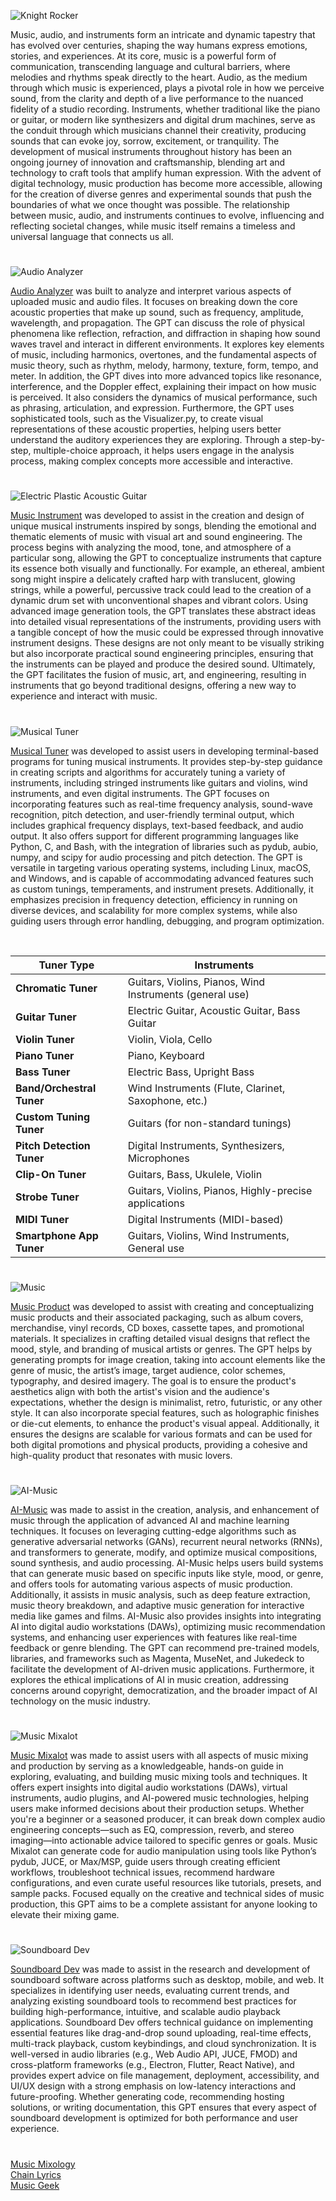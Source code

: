 ![Knight Rocker](https://github.com/user-attachments/assets/6fed5441-8efd-4097-b931-80861f5454ff)

Music, audio, and instruments form an intricate and dynamic tapestry that has evolved over centuries, shaping the way humans express emotions, stories, and experiences. At its core, music is a powerful form of communication, transcending language and cultural barriers, where melodies and rhythms speak directly to the heart. Audio, as the medium through which music is experienced, plays a pivotal role in how we perceive sound, from the clarity and depth of a live performance to the nuanced fidelity of a studio recording. Instruments, whether traditional like the piano or guitar, or modern like synthesizers and digital drum machines, serve as the conduit through which musicians channel their creativity, producing sounds that can evoke joy, sorrow, excitement, or tranquility. The development of musical instruments throughout history has been an ongoing journey of innovation and craftsmanship, blending art and technology to craft tools that amplify human expression. With the advent of digital technology, music production has become more accessible, allowing for the creation of diverse genres and experimental sounds that push the boundaries of what we once thought was possible. The relationship between music, audio, and instruments continues to evolve, influencing and reflecting societal changes, while music itself remains a timeless and universal language that connects us all.

#

![Audio Analyzer](https://github.com/user-attachments/assets/071d97fe-1ca4-4627-bc8b-d2b37bf60313)

[Audio Analyzer](https://chatgpt.com/g/g-g0Ob3Qbue-audio-analyzer) was built to analyze and interpret various aspects of uploaded music and audio files. It focuses on breaking down the core acoustic properties that make up sound, such as frequency, amplitude, wavelength, and propagation. The GPT can discuss the role of physical phenomena like reflection, refraction, and diffraction in shaping how sound waves travel and interact in different environments. It explores key elements of music, including harmonics, overtones, and the fundamental aspects of music theory, such as rhythm, melody, harmony, texture, form, tempo, and meter. In addition, the GPT dives into more advanced topics like resonance, interference, and the Doppler effect, explaining their impact on how music is perceived. It also considers the dynamics of musical performance, such as phrasing, articulation, and expression. Furthermore, the GPT uses sophisticated tools, such as the Visualizer.py, to create visual representations of these acoustic properties, helping users better understand the auditory experiences they are exploring. Through a step-by-step, multiple-choice approach, it helps users engage in the analysis process, making complex concepts more accessible and interactive.

#

![Electric Plastic Acoustic Guitar](https://github.com/user-attachments/assets/901a0f4f-ddc7-4575-b298-71a0826cd76f)

[Music Instrument](https://chatgpt.com/g/g-67747537b2b4819192d512ab213575d3-music-instrument) was developed to assist in the creation and design of unique musical instruments inspired by songs, blending the emotional and thematic elements of music with visual art and sound engineering. The process begins with analyzing the mood, tone, and atmosphere of a particular song, allowing the GPT to conceptualize instruments that capture its essence both visually and functionally. For example, an ethereal, ambient song might inspire a delicately crafted harp with translucent, glowing strings, while a powerful, percussive track could lead to the creation of a dynamic drum set with unconventional shapes and vibrant colors. Using advanced image generation tools, the GPT translates these abstract ideas into detailed visual representations of the instruments, providing users with a tangible concept of how the music could be expressed through innovative instrument designs. These designs are not only meant to be visually striking but also incorporate practical sound engineering principles, ensuring that the instruments can be played and produce the desired sound. Ultimately, the GPT facilitates the fusion of music, art, and engineering, resulting in instruments that go beyond traditional designs, offering a new way to experience and interact with music.

#

![Musical Tuner](https://github.com/user-attachments/assets/b968f6bb-6008-4395-b531-c543fce66e7c)

[Musical Tuner](https://chatgpt.com/g/g-682d2c85f0748191ae9d6becf155cb41-musical-tuner) was developed to assist users in developing terminal-based programs for tuning musical instruments. It provides step-by-step guidance in creating scripts and algorithms for accurately tuning a variety of instruments, including stringed instruments like guitars and violins, wind instruments, and even digital instruments. The GPT focuses on incorporating features such as real-time frequency analysis, sound-wave recognition, pitch detection, and user-friendly terminal output, which includes graphical frequency displays, text-based feedback, and audio output. It also offers support for different programming languages like Python, C, and Bash, with the integration of libraries such as pydub, aubio, numpy, and scipy for audio processing and pitch detection. The GPT is versatile in targeting various operating systems, including Linux, macOS, and Windows, and is capable of accommodating advanced features such as custom tunings, temperaments, and instrument presets. Additionally, it emphasizes precision in frequency detection, efficiency in running on diverse devices, and scalability for more complex systems, while also guiding users through error handling, debugging, and program optimization.

<br>

| **Tuner Type**             | **Instruments**                                     |
|----------------------------|-----------------------------------------------------|
| **Chromatic Tuner**         | Guitars, Violins, Pianos, Wind Instruments (general use) |
| **Guitar Tuner**            | Electric Guitar, Acoustic Guitar, Bass Guitar      |
| **Violin Tuner**            | Violin, Viola, Cello                               |
| **Piano Tuner**             | Piano, Keyboard                                    |
| **Bass Tuner**              | Electric Bass, Upright Bass                        |
| **Band/Orchestral Tuner**   | Wind Instruments (Flute, Clarinet, Saxophone, etc.) |
| **Custom Tuning Tuner**     | Guitars (for non-standard tunings)                 |
| **Pitch Detection Tuner**   | Digital Instruments, Synthesizers, Microphones     |
| **Clip-On Tuner**           | Guitars, Bass, Ukulele, Violin                     |
| **Strobe Tuner**            | Guitars, Violins, Pianos, Highly-precise applications |
| **MIDI Tuner**              | Digital Instruments (MIDI-based)                   |
| **Smartphone App Tuner**    | Guitars, Violins, Wind Instruments, General use    |

#

![Music](https://github.com/user-attachments/assets/bd15c77f-922e-4dd1-8cd8-e42262bfcbc4)

[Music Product](https://chatgpt.com/g/g-67a28d604c0881918f899773be7439d6-music-product) was developed to assist with creating and conceptualizing music products and their associated packaging, such as album covers, merchandise, vinyl records, CD boxes, cassette tapes, and promotional materials. It specializes in crafting detailed visual designs that reflect the mood, style, and branding of musical artists or genres. The GPT helps by generating prompts for image creation, taking into account elements like the genre of music, the artist’s image, target audience, color schemes, typography, and desired imagery. The goal is to ensure the product's aesthetics align with both the artist's vision and the audience's expectations, whether the design is minimalist, retro, futuristic, or any other style. It can also incorporate special features, such as holographic finishes or die-cut elements, to enhance the product's visual appeal. Additionally, it ensures the designs are scalable for various formats and can be used for both digital promotions and physical products, providing a cohesive and high-quality product that resonates with music lovers.

#

![AI-Music](https://github.com/user-attachments/assets/eb46377c-89c5-49e2-b35a-975028aa0599)

[AI-Music](https://chatgpt.com/g/g-6831301673b8819184c07ecdcd607dff-ai-music) was made to assist in the creation, analysis, and enhancement of music through the application of advanced AI and machine learning techniques. It focuses on leveraging cutting-edge algorithms such as generative adversarial networks (GANs), recurrent neural networks (RNNs), and transformers to generate, modify, and optimize musical compositions, sound synthesis, and audio processing. AI-Music helps users build systems that can generate music based on specific inputs like style, mood, or genre, and offers tools for automating various aspects of music production. Additionally, it assists in music analysis, such as deep feature extraction, music theory breakdown, and adaptive music generation for interactive media like games and films. AI-Music also provides insights into integrating AI into digital audio workstations (DAWs), optimizing music recommendation systems, and enhancing user experiences with features like real-time feedback or genre blending. The GPT can recommend pre-trained models, libraries, and frameworks such as Magenta, MuseNet, and Jukedeck to facilitate the development of AI-driven music applications. Furthermore, it explores the ethical implications of AI in music creation, addressing concerns around copyright, democratization, and the broader impact of AI technology on the music industry.

#

![Music Mixalot](https://github.com/user-attachments/assets/3a281962-cab8-42cc-9890-daea9607214b)

[Music Mixalot](https://chatgpt.com/g/g-68331a551b1881919daec8c99c36d39c-music-mixalot) was made to assist users with all aspects of music mixing and production by serving as a knowledgeable, hands-on guide in exploring, evaluating, and building music mixing tools and techniques. It offers expert insights into digital audio workstations (DAWs), virtual instruments, audio plugins, and AI-powered music technologies, helping users make informed decisions about their production setups. Whether you're a beginner or a seasoned producer, it can break down complex audio engineering concepts—such as EQ, compression, reverb, and stereo imaging—into actionable advice tailored to specific genres or goals. Music Mixalot can generate code for audio manipulation using tools like Python’s pydub, JUCE, or Max/MSP, guide users through creating efficient workflows, troubleshoot technical issues, recommend hardware configurations, and even curate useful resources like tutorials, presets, and sample packs. Focused equally on the creative and technical sides of music production, this GPT aims to be a complete assistant for anyone looking to elevate their mixing game.

#

![Soundboard Dev](https://github.com/user-attachments/assets/045a3c95-298e-4a5d-82b1-1d107f5ad0ea)

[Soundboard Dev](https://chatgpt.com/g/g-68350a4161f48191a29da6184e3614f0-soundboard-dev) was made to assist in the research and development of soundboard software across platforms such as desktop, mobile, and web. It specializes in identifying user needs, evaluating current trends, and analyzing existing soundboard tools to recommend best practices for building high-performance, intuitive, and scalable audio playback applications. Soundboard Dev offers technical guidance on implementing essential features like drag-and-drop sound uploading, real-time effects, multi-track playback, custom keybindings, and cloud synchronization. It is well-versed in audio libraries (e.g., Web Audio API, JUCE, FMOD) and cross-platform frameworks (e.g., Electron, Flutter, React Native), and provides expert advice on file management, deployment, accessibility, and UI/UX design with a strong emphasis on low-latency interactions and future-proofing. Whether generating code, recommending hosting solutions, or writing documentation, this GPT ensures that every aspect of soundboard development is optimized for both performance and user experience.

#

[Music Mixology](https://chat.openai.com/g/g-Dx8EfEK8O-music-mixology)
<br>
[Chain Lyrics](https://chatgpt.com/g/g-seiWveVey-chain-lyrics)
<br>
[Music Geek](https://chatgpt.com/g/g-682e1fd77b748191a160499ae76a282a-music-geek)
